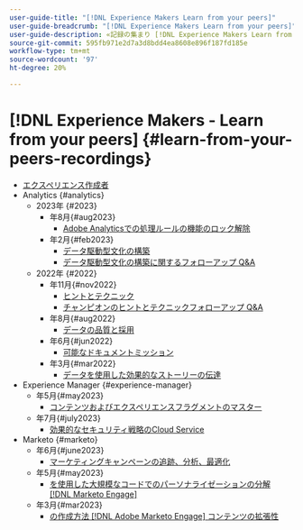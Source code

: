 ```yaml
---
user-guide-title: "[!DNL Experience Makers Learn from your peers]"
user-guide-breadcrumb: "[!DNL Experience Makers Learn from your peers]"
user-guide-description: «記録の集まり [!DNL Experience Makers Learn from your peers]"
source-git-commit: 595fb971e2d7a3d8bdd4ea8608e896f187fd185e
workflow-type: tm+mt
source-wordcount: '97'
ht-degree: 20%

---
```



# [!DNL Experience Makers - Learn from your peers] {#learn-from-your-peers-recordings}

+ [エクスペリエンス作成者](overview.md)
+ Analytics {#analytics}
   + 2023年 {#2023}
      + 年8月{#aug2023}
         + [Adobe Analyticsでの処理ルールの機能のロック解除](analytics/aug2023/processing-rules.md)
      + 年2月{#feb2023}
         + [データ駆動型文化の構築](analytics/feb2023/data-driven-culture.md)
         + [データ駆動型文化の構築に関するフォローアップ Q&amp;A](analytics/feb2023/data-driven-culture-q-and-a.md)
   + 2022年 {#2022}
      + 年11月{#nov2022}
         + [ヒントとテクニック](analytics/nov2022/tips-and-tricks.md)
         + [チャンピオンのヒントとテクニックフォローアップ Q&amp;A](analytics/nov2022/tips-and-tricks-q-and-a.md)
      + 年8月{#aug2022}
         + [データの品質と採用](analytics/aug2022/data-quality.md)
      + 年6月{#jun2022}
         + [可能なドキュメントミッション](analytics/june2022/mission-possible.md)
      + 年3月{#mar2022}
         + [データを使用した効果的なストーリーの伝達](analytics/mar2022/stories-with-data.md)
+ Experience Manager {#experience-manager}
   + 年5月{#may2023}
      + [コンテンツおよびエクスペリエンスフラグメントのマスター](experience-manager/may2023/mastering-content-and-experience-fragments.md)
   + 年7月{#july2023}
      + [効果的なセキュリティ戦略のCloud Service](experience-manager/july2023/effective-security-strategies-in-cloud-service.md)
+ Marketo {#marketo}
   + 年6月{#june2023}
      + [マーケティングキャンペーンの追跡、分析、最適化](marketo/june2023/marketing-campaigns.md)
   + 年5月{#may2023}
      + [を使用した大規模なコードでのパーソナライゼーションの分解 [!DNL Marketo Engage]](marketo/may2023/personalization-at-scale.md)
   + 年3月{#mar2023}
      + [の作成方法 [!DNL Adobe Marketo Engage] コンテンツの拡張性](marketo/mar2023/templates-tokens-teamwork.md)
